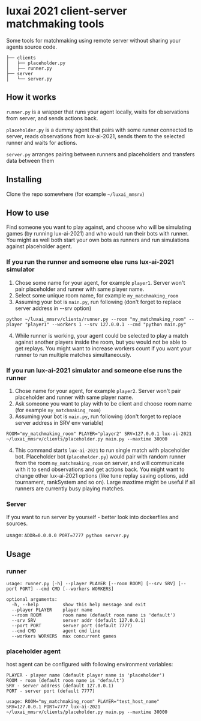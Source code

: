 # luxai 2021 client-server matchmaking tools

Some tools for matchmaking using remote server without sharing your agents source code.

```
├── clients
│   ├── placeholder.py
│   ├── runner.py
├── server
│   └── server.py
```

## How it works
`runner.py` is a wrapper that runs your agent locally, waits for observations from server, and sends actions back.

`placeholder.py` is a dummy agent that pairs with some runner connected to server, reads observations from lux-ai-2021, sends them to the selected runner and waits for actions.

`server.py` arranges pairing between runners and placeholders and transfers data between them

## Installing
Clone the repo somewhere (for example `~/luxai_mmsrv`)

## How to use
Find someone you want to play against, and choose who will be simulating games (by running lux-ai-2021) and who would run their bots with runner. 
You might as well both start your own bots as runners and run simulations against placeholder agent.

### If you run the runner and someone else runs lux-ai-2021 simulator
1. Chose some name for your agent, for example `player1`. Server won't pair placeholder and runner with same player name.
2. Select some unique room name, for example `my_matchmaking_room`
3. Assuming your bot is `main.py`, run following (don't forget to replace server address in --srv option)
```
python ~/luxai_mmsrv/clients/runner.py --room "my_matchmaking_room" --player "player1" --workers 1 --srv 127.0.0.1 --cmd "python main.py"
```
4. While runner is working, your agent could be selected to play a match against another players inside the room, but you would not be able to get replays. 
   You might want to increase workers count if you want your runner to run multiple matches simultaneously. 

### If you run lux-ai-2021 simulator and someone else runs the runner 
1. Chose name for your agent, for example `player2`. Server won't pair placeholder and runner with same player name.
2. Ask someone you want to play with to be client and choose room name (for example `my_matchmaking_room`)
3. Assuming your bot is `main.py`, run following (don't forget to replace server address in SRV env variable)
```
ROOM="my_matchmaking_room" PLAYER="player2" SRV=127.0.0.1 lux-ai-2021 ~/luxai_mmsrv/clients/placeholder.py main.py --maxtime 30000
```
4. This command starts `lux-ai-2021` to run single match with placeholder bot. 
   Placeholder bot (`placeholder.py`) would pair with random runner from the room `my_matchmaking_room` on server, and will communicate with it to send observations and get actions back. 
   You might want to change other lux-ai-2021 options (like tune replay saving options, add tournament, rankSystem and so on). 
   Large maxtime might be useful if all runners are currently busy playing matches.
   

### Server
If you want to run server by yourself - better look into dockerfiles and sources.

usage: `ADDR=0.0.0.0 PORT=7777 python server.py`




## Usage

### runner
```
usage: runner.py [-h] --player PLAYER [--room ROOM] [--srv SRV] [--port PORT] --cmd CMD [--workers WORKERS]

optional arguments:
  -h, --help         show this help message and exit
  --player PLAYER    player name
  --room ROOM        room name (default room name is 'default')
  --srv SRV          server addr (default 127.0.0.1)
  --port PORT        server port (default 7777)
  --cmd CMD          agent cmd line
  --workers WORKERS  max concurrent games
```

### placeholder agent

host agent can be configured with following environment variables:
```
PLAYER - player name (default player name is 'placeholder')
ROOM - room (default room name is 'default')
SRV - server address (default 127.0.0.1)
PORT - server port (default 7777)

usage: ROOM="my_matchmaking_room" PLAYER="test_host_name" SRV=127.0.0.1 PORT=7777 lux-ai-2021 ~/luxai_mmsrv/clients/placeholder.py main.py --maxtime 30000 
```
